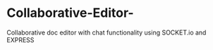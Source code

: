 # Collaborative-Editor-
Collaborative doc editor with chat functionality using SOCKET.io and EXPRESS 
